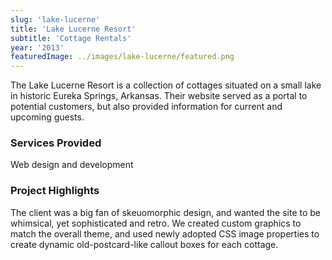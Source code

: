 ```yaml
---
slug: 'lake-lucerne'
title: 'Lake Lucerne Resort'
subtitle: 'Cottage Rentals'
year: '2013'
featuredImage: ../images/lake-lucerne/featured.png
---
```


The Lake Lucerne Resort is a collection of cottages situated on a small lake in historic Eureka Springs, Arkansas. Their website served as a portal to potential customers, but also provided information for current and upcoming guests.

### Services Provided

Web design and development

### Project Highlights

The client was a big fan of skeuomorphic design, and wanted the site to be whimsical, yet sophisticated and retro. We created custom graphics to match the overall theme, and used newly adopted CSS image properties to create dynamic old-postcard-like callout boxes for each cottage.
